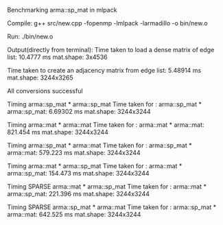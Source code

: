 Benchmarking arma::sp_mat in mlpack

Compile:
g++ src/new.cpp -fopenmp -lmlpack -larmadillo -o bin/new.o

Run:
./bin/new.o 

Output(directly from terminal):
Time taken to load a dense matrix of edge list: 10.4777 ms
 mat.shape: 3x4536

Time taken to create an adjacency matrix from edge list: 5.48914 ms
 mat.shape: 3244x3265

All conversions successful

Timing arma::sp_mat * arma::sp_mat
Time taken for : arma::sp_mat * arma::sp_mat: 6.69302 ms
 mat.shape: 3244x3244

Timing arma::mat * arma::mat
Time taken for : arma::mat * arma::mat: 821.454 ms
 mat.shape: 3244x3244

Timing arma::sp_mat * arma::mat
Time taken for : arma::sp_mat * arma::mat: 579.223 ms
 mat.shape: 3244x3244

Timing arma::mat * arma::sp_mat
Time taken for : arma::mat * arma::sp_mat: 154.473 ms
 mat.shape: 3244x3244

Timing SPARSE arma::mat * arma::sp_mat
Time taken for : arma::mat * arma::sp_mat: 221.396 ms
 mat.shape: 3244x3244

Timing SPARSE arma::sp_mat * arma::mat
Time taken for : arma::sp_mat * arma::mat: 642.525 ms
 mat.shape: 3244x3244